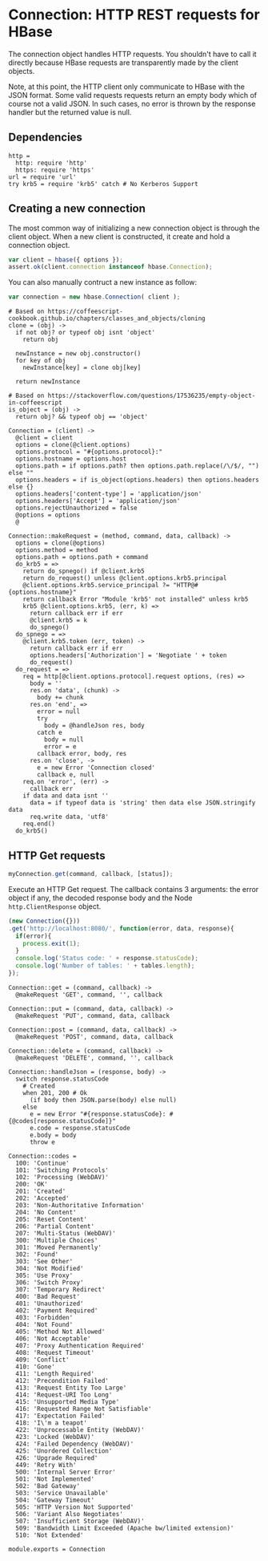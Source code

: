 
# Connection: HTTP REST requests for HBase

The connection object handles HTTP requests. You shouldn't
have to call it directly because HBase requests are transparently
made by the client objects.

Note, at this point, the HTTP client only communicate to
HBase with the JSON format. Some valid requests requests return
an empty body which of course not a valid JSON. In such cases,
no error is thrown by the response handler but the returned value
is null.

## Dependencies

    http = 
      http: require 'http'
      https: require 'https'
    url = require 'url'
    try krb5 = require 'krb5' catch # No Kerberos Support

## Creating a new connection

The most common way of initializing a new connection object
is through the client object. When a new client is constructed,
it create and hold a connection object.

```javascript
var client = hbase({ options });
assert.ok(client.connection instanceof hbase.Connection);
```

You can also manually contruct a new instance as follow:

```javascript
var connection = new hbase.Connection( client );
```

    # Based on https://coffeescript-cookbook.github.io/chapters/classes_and_objects/cloning
    clone = (obj) ->
      if not obj? or typeof obj isnt 'object'
        return obj
    
      newInstance = new obj.constructor()
      for key of obj
        newInstance[key] = clone obj[key]
    
      return newInstance
    
    # Based on https://stackoverflow.com/questions/17536235/empty-object-in-coffeescript
    is_object = (obj) ->
      return obj? && typeof obj == 'object'
    
    Connection = (client) ->
      @client = client
      options = clone(@client.options)
      options.protocol = "#{options.protocol}:"
      options.hostname = options.host
      options.path = if options.path? then options.path.replace(/\/$/, "") else ""
      options.headers = if is_object(options.headers) then options.headers else {}
      options.headers['content-type'] = 'application/json'
      options.headers['Accept'] = 'application/json'
      options.rejectUnauthorized = false
      @options = options
      @

    Connection::makeRequest = (method, command, data, callback) ->
      options = clone(@options)
      options.method = method
      options.path = options.path + command
      do_krb5 = =>
        return do_spnego() if @client.krb5
        return do_request() unless @client.options.krb5.principal
        @client.options.krb5.service_principal ?= "HTTP@#{options.hostname}"
        return callback Error "Module 'krb5' not installed" unless krb5
        krb5 @client.options.krb5, (err, k) =>
          return callback err if err
          @client.krb5 = k
          do_spnego()
      do_spnego = =>
        @client.krb5.token (err, token) ->
          return callback err if err
          options.headers['Authorization'] = 'Negotiate ' + token
          do_request()
      do_request = =>
        req = http[@client.options.protocol].request options, (res) =>
          body = ''
          res.on 'data', (chunk) ->
            body += chunk
          res.on 'end', =>
            error = null
            try
              body = @handleJson res, body
            catch e
              body = null
              error = e
            callback error, body, res
          res.on 'close', ->
            e = new Error 'Connection closed'
            callback e, null
        req.on 'error', (err) ->
          callback err
        if data and data isnt ''
          data = if typeof data is 'string' then data else JSON.stringify data
          req.write data, 'utf8'
        req.end()
      do_krb5()

## HTTP Get requests

```javascript
myConnection.get(command, callback, [status]);
```

Execute an HTTP Get request. The callback contains 3 arguments: the error object if any, the decoded response body and the Node `http.ClientResponse` object.

```javascript
(new Connection({}))
.get('http://localhost:8080/', function(error, data, response){
  if(error){
    process.exit(1);
  }
  console.log('Status code: ' + response.statusCode);
  console.log('Number of tables: ' + tables.length);
});
```

    Connection::get = (command, callback) ->
      @makeRequest 'GET', command, '', callback

    Connection::put = (command, data, callback) ->
      @makeRequest 'PUT', command, data, callback

    Connection::post = (command, data, callback) ->
      @makeRequest 'POST', command, data, callback

    Connection::delete = (command, callback) ->
      @makeRequest 'DELETE', command, '', callback

    Connection::handleJson = (response, body) ->
      switch response.statusCode
        # Created
        when 201, 200 # Ok
          (if body then JSON.parse(body) else null)
        else
          e = new Error "#{response.statusCode}: #{@codes[response.statusCode]}"
          e.code = response.statusCode
          e.body = body
          throw e

    Connection::codes =
      100: 'Continue'
      101: 'Switching Protocols'
      102: 'Processing (WebDAV)'
      200: 'OK'
      201: 'Created'
      202: 'Accepted'
      203: 'Non-Authoritative Information'
      204: 'No Content'
      205: 'Reset Content'
      206: 'Partial Content'
      207: 'Multi-Status (WebDAV)'
      300: 'Multiple Choices'
      301: 'Moved Permanently'
      302: 'Found'
      303: 'See Other'
      304: 'Not Modified'
      305: 'Use Proxy'
      306: 'Switch Proxy'
      307: 'Temporary Redirect'
      400: 'Bad Request'
      401: 'Unauthorized'
      402: 'Payment Required'
      403: 'Forbidden'
      404: 'Not Found'
      405: 'Method Not Allowed'
      406: 'Not Acceptable'
      407: 'Proxy Authentication Required'
      408: 'Request Timeout'
      409: 'Conflict'
      410: 'Gone'
      411: 'Length Required'
      412: 'Precondition Failed'
      413: 'Request Entity Too Large'
      414: 'Request-URI Too Long'
      415: 'Unsupported Media Type'
      416: 'Requested Range Not Satisfiable'
      417: 'Expectation Failed'
      418: 'I\'m a teapot'
      422: 'Unprocessable Entity (WebDAV)'
      423: 'Locked (WebDAV)'
      424: 'Failed Dependency (WebDAV)'
      425: 'Unordered Collection'
      426: 'Upgrade Required'
      449: 'Retry With'
      500: 'Internal Server Error'
      501: 'Not Implemented'
      502: 'Bad Gateway'
      503: 'Service Unavailable'
      504: 'Gateway Timeout'
      505: 'HTTP Version Not Supported'
      506: 'Variant Also Negotiates'
      507: 'Insufficient Storage (WebDAV)'
      509: 'Bandwidth Limit Exceeded (Apache bw/limited extension)'
      510: 'Not Extended'

    module.exports = Connection
